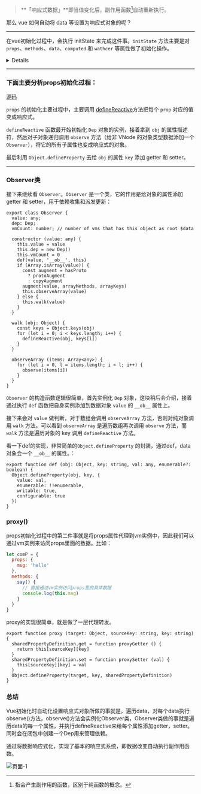 > **「响应式数据」**即当值变化后，副作用函数[^1]自动重新执行。



那么 vue 如何自动将 data 等设置为响应式对象的呢？

----------

在vue初始化过程中，会执行 initState 来完成这件事。`initState` 方法主要是对 `props`、`methods`、`data`、`computed` 和 `wathcer` 等属性做了初始化操作。



<details>
  <pre><code> 
    export function initState (vm: Component) {
      vm._watchers = []
      const opts = vm.$options
      if (opts.props) initProps(vm, opts.props)
      if (opts.methods) initMethods(vm, opts.methods)
      if (opts.data) {
        initData(vm)
      } else {
        observe(vm._data = {}, true /* asRootData */)
      }
      if (opts.computed) initComputed(vm, opts.computed)
      if (opts.watch && opts.watch !== nativeWatch) {
        initWatch(vm, opts.watch)
      }
    }
  </code></pre>
</details>

---------------

### 下面主要分析props初始化过程：

[源码](./initProps.md)

`props` 的初始化主要过程中，主要调用 [defineReactive](./defineReactive.md)方法把每个 `prop` 对应的值变成响应式。



`defineReactive` 函数最开始初始化 `Dep` 对象的实例，接着拿到 `obj` 的属性描述符，然后对子对象递归调用 `observe` 方法（给非 VNode 的对象类型数据添加一个 `Observer`），将它的所有子属性也变成响应式的对象。

最后利用 `Object.defineProperty` 去给 `obj` 的属性 `key` 添加 getter 和 setter。

----

### Observer类

接下来继续看 `Observer`。`Observer` 是一个类，它的作用是给对象的属性添加 getter 和 setter，用于依赖收集和派发更新：

~~~tsx
export class Observer {
  value: any;
  dep: Dep;
  vmCount: number; // number of vms that has this object as root $data

  constructor (value: any) {
    this.value = value
    this.dep = new Dep()
    this.vmCount = 0
    def(value, '__ob__', this)
    if (Array.isArray(value)) {
      const augment = hasProto
        ? protoAugment
        : copyAugment
      augment(value, arrayMethods, arrayKeys)
      this.observeArray(value)
    } else {
      this.walk(value)
    }
  }

  walk (obj: Object) {
    const keys = Object.keys(obj)
    for (let i = 0; i < keys.length; i++) {
      defineReactive(obj, keys[i])
    }
  }

  observeArray (items: Array<any>) {
    for (let i = 0, l = items.length; i < l; i++) {
      observe(items[i])
    }
  }
}
~~~

`Observer` 的构造函数逻辑很简单，首先实例化 `Dep` 对象，这块稍后会介绍，接着通过执行 `def` 函数把自身实例添加到数据对象 `value` 的 `__ob__` 属性上。

接下来会对 `value` 做判断，对于数组会调用 `observeArray` 方法，否则对纯对象调用 `walk` 方法。可以看到 `observeArray` 是遍历数组再次调用 `observe` 方法，而 `walk` 方法是遍历对象的 key 调用 `defineReactive` 方法。

看一下def的实现，非常简单的`Object.defineProperty` 的封装，通过def，data对象会一个 `__ob__` 的属性。：

~~~tsx
export function def (obj: Object, key: string, val: any, enumerable?: boolean) {
  Object.defineProperty(obj, key, {
    value: val,
    enumerable: !!enumerable,
    writable: true,
    configurable: true
  })
}
~~~





### proxy()

props初始化过程中的第二件事就是将props属性代理到vm实例中，因此我们可以通过vm实例来访问props里面的数据。比如：

~~~js
let comP = {
  props: {
    msg: 'hello'
  },
  methods: {
    say() {
      // 直接通过vm实例访问props里的具体数据
      console.log(this.msg)
    }
  }
}
~~~

proxy的实现很简单，就是做了一层代理转发。

~~~tsx
export function proxy (target: Object, sourceKey: string, key: string) {
  sharedPropertyDefinition.get = function proxyGetter () {
    return this[sourceKey][key]
  }
  sharedPropertyDefinition.set = function proxySetter (val) {
    this[sourceKey][key] = val
  }
  Object.defineProperty(target, key, sharedPropertyDefinition)
}
~~~



### 总结

Vue初始化时自动化设置响应式对象所做的事就是，遍历data，对每个data执行observe()方法，observe()方法会实例化Observer类，Observer类做的事就是遍历data的每一个属性，并执行defineReactive来给每个属性添加getter，setter。同时会在闭包中创建一个Dep用来管理依赖。





通过将数据响应式化，实现了基本的响应式系统，即数据改变自动执行副作用函数。

![页面-1](C:\Users\64554\Desktop\自动化设置响应式对象\页面-1.png)



[^1]: 指会产生副作用的函数，区别于纯函数的概念。

 

